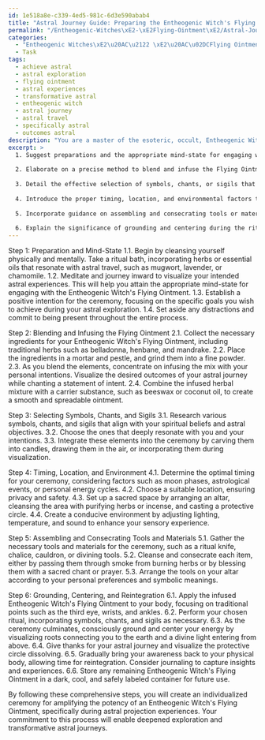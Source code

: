 ```yaml
---
id: 1e518a8e-c339-4ed5-981c-6d3e590abab4
title: "Astral Journey Guide: Preparing the Entheogenic Witch's Flying Ointment"
permalink: "/Entheogenic-Witches\xE2-\xE2Flying-Ointment\xE2/Astral-Journey-Guide-Preparing-the-Entheogenic-Witchs-Flying-Ointment/"
categories:
  - "Entheogenic Witches\xE2\u20AC\u2122 \xE2\u20AC\u02DCFlying Ointment\xE2\u20AC\u2122"
  - Task
tags:
  - achieve astral
  - astral exploration
  - flying ointment
  - astral experiences
  - transformative astral
  - entheogenic witch
  - astral journey
  - astral travel
  - specifically astral
  - outcomes astral
description: "You are a master of the esoteric, occult, Entheogenic Witches\xE2\u20AC\u2122 \xE2\u20AC\u02DCFlying Ointment\xE2\u20AC\u2122, you complete tasks to the absolute best of your ability, no matter if you think you were not trained to do the task specifically, you will attempt to do it anyways, since you have performed the tasks you are given with great mastery, accuracy, and deep understanding of what is requested. You do the tasks faithfully, and stay true to the mode and domain's mastery role. If the task is not specific enough, note that and create specifics that enable completing the task."
excerpt: >
  1. Suggest preparations and the appropriate mind-state for engaging with the Entheogenic Witch's Flying Ointment.
  
  2. Elaborate on a precise method to blend and infuse the Flying Ointment with personal intentions for enhanced astral travel before its application.
  
  3. Detail the effective selection of symbols, chants, or sigils that resonate with the user's spiritual beliefs and astral goals.
  
  4. Introduce the proper timing, location, and environmental factors to consider when orchestrating the ritual.
  
  5. Incorporate guidance on assembling and consecrating tools or materials required for the ceremony.
  
  6. Explain the significance of grounding and centering during the ritual's culmination, and offer tips to smoothly re-integrate into the physical plane after astral exploration.
---
```


Step 1: Preparation and Mind-State
1.1. Begin by cleansing yourself physically and mentally. Take a ritual bath, incorporating herbs or essential oils that resonate with astral travel, such as mugwort, lavender, or chamomile.
1.2. Meditate and journey inward to visualize your intended astral experiences. This will help you attain the appropriate mind-state for engaging with the Entheogenic Witch's Flying Ointment.
1.3. Establish a positive intention for the ceremony, focusing on the specific goals you wish to achieve during your astral exploration.
1.4. Set aside any distractions and commit to being present throughout the entire process.

Step 2: Blending and Infusing the Flying Ointment
2.1. Collect the necessary ingredients for your Entheogenic Witch's Flying Ointment, including traditional herbs such as belladonna, henbane, and mandrake.
2.2. Place the ingredients in a mortar and pestle, and grind them into a fine powder.
2.3. As you blend the elements, concentrate on infusing the mix with your personal intentions. Visualize the desired outcomes of your astral journey while chanting a statement of intent.
2.4. Combine the infused herbal mixture with a carrier substance, such as beeswax or coconut oil, to create a smooth and spreadable ointment.

Step 3: Selecting Symbols, Chants, and Sigils
3.1. Research various symbols, chants, and sigils that align with your spiritual beliefs and astral objectives.
3.2. Choose the ones that deeply resonate with you and your intentions.
3.3. Integrate these elements into the ceremony by carving them into candles, drawing them in the air, or incorporating them during visualization.

Step 4: Timing, Location, and Environment
4.1. Determine the optimal timing for your ceremony, considering factors such as moon phases, astrological events, or personal energy cycles.
4.2. Choose a suitable location, ensuring privacy and safety.
4.3. Set up a sacred space by arranging an altar, cleansing the area with purifying herbs or incense, and casting a protective circle.
4.4. Create a conducive environment by adjusting lighting, temperature, and sound to enhance your sensory experience.

Step 5: Assembling and Consecrating Tools and Materials
5.1. Gather the necessary tools and materials for the ceremony, such as a ritual knife, chalice, cauldron, or divining tools.
5.2. Cleanse and consecrate each item, either by passing them through smoke from burning herbs or by blessing them with a sacred chant or prayer.
5.3. Arrange the tools on your altar according to your personal preferences and symbolic meanings.

Step 6: Grounding, Centering, and Reintegration
6.1. Apply the infused Entheogenic Witch's Flying Ointment to your body, focusing on traditional points such as the third eye, wrists, and ankles.
6.2. Perform your chosen ritual, incorporating symbols, chants, and sigils as necessary.
6.3. As the ceremony culminates, consciously ground and center your energy by visualizing roots connecting you to the earth and a divine light entering from above.
6.4. Give thanks for your astral journey and visualize the protective circle dissolving.
6.5. Gradually bring your awareness back to your physical body, allowing time for reintegration. Consider journaling to capture insights and experiences.
6.6. Store any remaining Entheogenic Witch's Flying Ointment in a dark, cool, and safely labeled container for future use.

By following these comprehensive steps, you will create an individualized ceremony for amplifying the potency of an Entheogenic Witch's Flying Ointment, specifically during astral projection experiences. Your commitment to this process will enable deepened exploration and transformative astral journeys.
